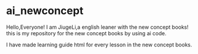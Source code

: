 # ai_newconcept

Hello,Everyone!
I am JiugeLi,a english leaner with the new concept books!
this is my repository for the new concept books by using ai code.

I have made learning guide html for every lesson in the new concept books.